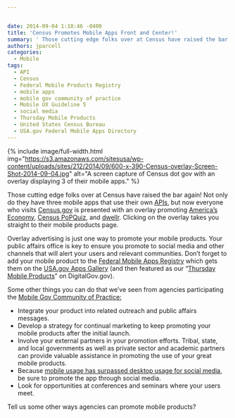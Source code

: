 ```yaml
---


date: 2014-09-04 1:18:46 -0400
title: 'Census Promotes Mobile Apps Front and Center!'
summary: ' Those cutting edge folks over at Census have raised the bar again! Not only do they have three mobile apps that use their own APIs, but now everyone who visits Census.gov is presented with an overlay'
authors: jparcell
categories:
  - Mobile
tags:
  - API
  - Census
  - Federal Mobile Products Registry
  - mobile apps
  - mobile gov community of practice
  - Mobile UX Guideline 5
  - social media
  - Thursday Mobile Products
  - United States Census Bureau
  - USA.gov Federal Mobile Apps Directory
---
```



{% include image/full-width.html img="https://s3.amazonaws.com/sitesusa/wp-content/uploads/sites/212/2014/09/600-x-390-Census-overlay-Screen-Shot-2014-09-04.jpg" alt="A screen capture of Census dot gov with an overlay displaying 3 of their mobile apps." %}

Those cutting edge folks over at Census have raised the bar again! Not only do they have three mobile apps that use their own [APIs](https://www.WHATEVER/2014/06/25/the-api-briefing-the-census-bureaus-discovery-tool-find-the-right-api-for-your-app/ "The API Briefing: The Census Bureau’s Discovery Tool – Find the Right API for Your App"), but now everyone who visits [Census.gov](http://www.census.gov/) is presented with an overlay promoting [America&#8217;s Economy](http://www.census.gov/mobile/economy/), [Census PoPQuiz](http://www.census.gov/mobile/censuspopquiz/), and [dwellr](http://www.census.gov/mobile/dwellr/). Clicking on the overlay takes you straight to their mobile products page.

Overlay advertising is just one way to promote your mobile products. Your public affairs office is key to ensure you promote to social media and other channels that will alert your users and relevant communities. Don’t forget to add your mobile product to the [Federal Mobile Apps Registry](http://apps.usa.gov/register) which gets them on the [USA.gov Apps Gallery](http://www.usa.gov/mobileapps.shtml) (and then featured as our &#8220;[Thursday Mobile Products](https://www.WHATEVER/tag/thursday-mobile-products/)&#8221; on DigitalGov.gov).

Some other things you can do that we&#8217;ve seen from agencies participating the [Mobile Gov Community of Practice:](https://www.WHATEVER/communities/mobile/ "Mobile")

  * Integrate your product into related outreach and public affairs messages.
  * Develop a strategy for continual marketing to keep promoting your mobile products after the initial launch.
  * Involve your external partners in your promotion efforts. Tribal, state, and local governments as well as private sector and academic partners can provide valuable assistance in promoting the use of your great mobile products.
  * Because [mobile usage has surpassed desktop usage for social media](https://www.WHATEVER/2013/11/05/trends-on-tuesday-mobile-surpasses-desktop-for-social-media/), be sure to promote the app through social media.
  * Look for opportunities at conferences and seminars where your users meet.

Tell us some other ways agencies can promote mobile products?